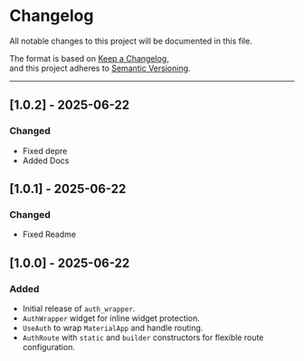 # Changelog

All notable changes to this project will be documented in this file.

The format is based on [Keep a Changelog](https://keepachangelog.com/en/1.0.0/),  
and this project adheres to [Semantic Versioning](https://semver.org/spec/v2.0.0.html).

---
## [1.0.2] - 2025-06-22
### Changed
- Fixed depre
- Added Docs

## [1.0.1] - 2025-06-22
### Changed
- Fixed Readme

## [1.0.0] - 2025-06-22
### Added
- Initial release of `auth_wrapper`.
- `AuthWrapper` widget for inline widget protection.
- `UseAuth` to wrap `MaterialApp` and handle routing.
- `AuthRoute` with `static` and `builder` constructors for flexible route configuration.

